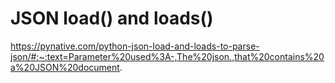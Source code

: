 # JSON load() and loads()

https://pynative.com/python-json-load-and-loads-to-parse-json/#:~:text=Parameter%20used%3A-,The%20json.,that%20contains%20a%20JSON%20document.
